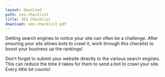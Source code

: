```yaml
---
layout: download
path: seo-checklist
title: SEO Checklist
download: seo-checklist.pdf
---
```

Getting search engines to notice your site can often be a challenge. After ensuring your site allows bots to crawl it, work through this checklist to boost your business up the rankings!

Don't forget to submit your website directly to the various search engines. This can reduce the time it takes for them to send a bot to crawl your site. Every little bit counts!